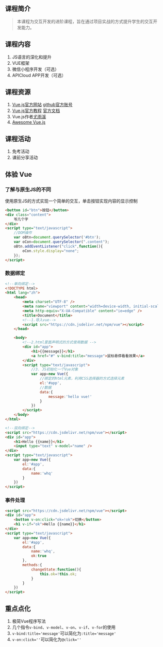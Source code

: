 ﻿## 课程简介

> 本课程为交互开发的进阶课程，旨在通过项目实战的方式提升学生的交互开发能力。



## 课程内容

1. JS语言的深化和提升
2. VUE框架
3. 微信小程序开发（可选）
4. APICloud APP开发（可选）



## 课程资源

1. [Vue.js官方网站](https://cn.vuejs.org/)  [github官方账号](https://github.com/vuejs/vue)
2. [Vue.js官方教程](https://cn.vuejs.org/v2/guide/) [官方文档](https://cn.vuejs.org/v2/api/)
3. Vue.js作者[尤雨溪](http://evanyou.me/)
4. [Awesome Vue.js](https://github.com/vuejs/awesome-vue)



## 课程活动
1. 免考活动
2. 课前分享活动


## 体验 Vue


### 了解与原生JS的不同
使用原生JS的方式实现一个简单的交互，单击按钮实现内容的显示控制
```html
<button id="btn">按钮</button>
<div class="content">
	写几个字
</div>
<script type="text/javascript">
	//DOM操作
	var oBtn=document.querySelector('#btn');
	var oCon=document.querySelector(".content");
	oBtn.addEventListener("click",function(){
		oCon.style.display="none";
	});
</script>
```


### 数据绑定
```html
<!--单向绑定-->
<!DOCTYPE html>
<html lang="zh">
	<head>
		<meta charset="UTF-8" />
		<meta name="viewport" content="width=device-width, initial-scale=1.0" />
		<meta http-equiv="X-UA-Compatible" content="ie=edge" />
		<title>Document</title>
		<!--1.导入vue-->
		<script src="https://cdn.jsdelivr.net/npm/vue"></script>
	</head>

	<body>
		<!--2.html里面声明式的方式使用数据 -->
		<div id="app">
			<h1>{{message}}</h1>
			<a href="#" v-bind:title="message">鼠标悬停看看效果</a>
		</div>
		<script type="text/javascript">
			//3. JS初始化一个Vue对象
			var app=new Vue({
				//绑定的html元素，利用CSS选择器的方式选择元素
				el:'#app',
				//数据
				data:{
					message:'hello vue!'
				}
			})
		</script>
	</body>
</html>
```


```html
<!--双向绑定-->
<script src="https://cdn.jsdelivr.net/npm/vue"></script>
<div id="app">
	<h1>Hello {{name}}</h1>
	<input type="text" v-model="name" />
</div>
<script type="text/javascript">
	var app=new Vue({
		el:'#app',
		data:{
			name:'whq'
		}
	})
</script>
```


### 事件处理
```html
<script src="https://cdn.jsdelivr.net/npm/vue"></script>
<div id="app">
	<button v-on:click="ok=!ok">切换</button>
	<h1 v-if="ok">Hello {{name}}</h1>
</div>
<script type="text/javascript">
	var app=new Vue({
		el:'#app',
		data:{
			name:'whq',
			ok:true
		},
		methods:{
			changeState:function(){
				this.ok=!this.ok;
			}
		}
	})
</script>
```



## 重点点化
1. 极简Vue程序写法
2. 几个指令`v-bind`、`v-model`、`v-on`、`v-if`、`v-for`的使用
3. `v-bind:title='message'`可以简化为`:title='message'`
4. `v-on:click=''`可以简化为`@click=''`